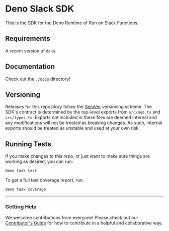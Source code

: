 # Deno Slack SDK

This is the SDK for the Deno Runtime of Run on Slack Functions.

## Requirements

A recent version of `deno`.

## Documentation

Check out the [`./docs`](./docs) directory!

## Versioning

Releases for this repository follow the [SemVer](https://semver.org/) versioning scheme. The SDK's contract is determined by the top-level exports from `src/mod.ts` and `src/types.ts`. Exports not included in these files are deemed internal and any modifications will not be treated as breaking changes. As such, internal exports should be treated as unstable and used at your own risk.

## Running Tests

If you make changes to this repo, or just want to make sure things are working as desired, you can run:

    deno task test

To get a full test coverage report, run:

    deno task coverage

---

### Getting Help

We welcome contributions from everyone! Please check out our
[Contributor's Guide](.github/CONTRIBUTING.md) for how to contribute in a
helpful and collaborative way.
